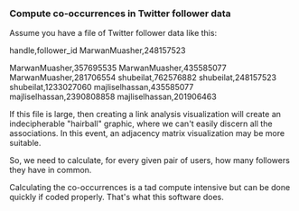 ### Compute co-occurrences in Twitter follower data

Assume you have a file of Twitter follower data like this:

handle,follower_id
MarwanMuasher,248157523

MarwanMuasher,357695535
MarwanMuasher,435585077
MarwanMuasher,281706554
shubeilat,762576882
shubeilat,248157523
shubeilat,1233027060
majliselhassan,435585077
majliselhassan,2390808858
majliselhassan,201906463

If this file is large, then creating a link analysis visualization will create an indecipherable "hairball" graphic, where we can't easily discern all the associations.  In this event, an adjacency matrix visualization may be more suitable.

So, we need to calculate, for every given pair of users, how many followers they have in common.

Calculating the co-occurrences is a tad compute intensive but can be done quickly if coded properly.  That's what this software does.


